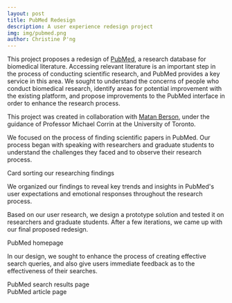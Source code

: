 ```yaml
---
layout: post
title: PubMed Redesign
description: A user experience redesign project
img: img/pubmed.png
author: Christine P'ng
---
```


This project proposes a redesign of <a href="https://www.ncbi.nlm.nih.gov/pubmed/">PubMed</a>, a research database for biomedical literature. Accessing relevant literature is an important step in the process of conducting scientific research, and PubMed provides a key service in this area. We sought to understand the concerns of people who conduct biomedical research, identify areas for potential improvement with the existing platform, and propose improvements to the PubMed interface in order to enhance the research process.

This project was created in collaboration with <a href="http://matanberson.com">Matan Berson</a>, under the guidance of Professor Michael Corrin at the University of Toronto. 

We focused on the process of finding scientific papers in PubMed. Our process began with speaking with researchers and graduate students to understand the challenges they faced and to observe their research process. 

<div class="img_row">
	<img class="col three" src="{{ site.baseurl }}/img/process/pubmed-sort.jpg" alt="" title="Redesign of Pubmed"/>
</div>
<div class="col three caption">
	Card sorting our researching findings
</div>

We organized our findings to reveal key trends and insights in PubMed's user expectations and emotional responses throughout the research process.

Based on our user research, we design a prototype solution and tested it on researchers and graduate students. After a few iterations, we came up with our final proposed redesign. 

<div class="img_full">
	<img class="col three" src="{{ site.baseurl }}/img/final/pubmed-1.png" alt="" title="Redesign of Pubmed"/>
</div>
<div class="col three caption">
	PubMed homepage
</div>

In our design, we sought to enhance the process of creating effective search queries, and also give users immediate feedback as to the effectiveness of their searches.

<div class="img_full">
	<img class="col three" src="{{ site.baseurl }}/img/final/pubmed-2.png" alt="" title="Redesign of Pubmed"/>
</div>
<div class="col three caption">
	PubMed search results page
</div>

<div class="img_full">
	<img class="col three" src="{{ site.baseurl }}/img/final/pubmed-3.png" alt="" title="Redesign of Pubmed"/>
</div>
<div class="col three caption">
	PubMed article page
</div>